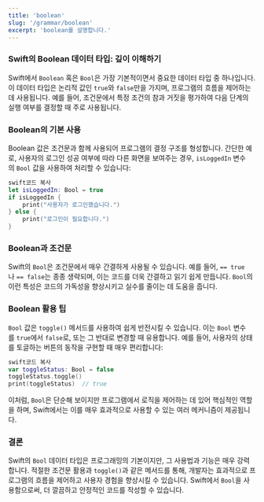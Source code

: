 ```yaml
---
title: 'boolean'
slug: '/grammar/boolean'
excerpt: 'boolean를 설명합니다.'
---
```


### Swift의 Boolean 데이터 타입: 깊이 이해하기

Swift에서 `Boolean` 혹은 `Bool`은 가장 기본적이면서 중요한 데이터 타입 중 하나입니다. 이 데이터 타입은 논리적 값인 `true`와 `false`만을 가지며, 프로그램의 흐름을 제어하는 데 사용됩니다. 예를 들어, 조건문에서 특정 조건의 참과 거짓을 평가하여 다음 단계의 실행 여부를 결정할 때 주로 사용됩니다.

### Boolean의 기본 사용

Boolean 값은 조건문과 함께 사용되어 프로그램의 결정 구조를 형성합니다. 간단한 예로, 사용자의 로그인 성공 여부에 따라 다른 화면을 보여주는 경우, `isLoggedIn` 변수의 `Bool` 값을 사용하여 처리할 수 있습니다:

```swift
swift코드 복사
let isLoggedIn: Bool = true
if isLoggedIn {
    print("사용자가 로그인했습니다.")
} else {
    print("로그인이 필요합니다.")
}

```

### Boolean과 조건문

Swift의 `Bool`은 조건문에서 매우 간결하게 사용될 수 있습니다. 예를 들어, `== true`나 `== false`는 종종 생략되며, 이는 코드를 더욱 간결하고 읽기 쉽게 만듭니다. `Bool`의 이런 특성은 코드의 가독성을 향상시키고 실수를 줄이는 데 도움을 줍니다.

### Boolean 활용 팁

`Bool` 값은 `toggle()` 메서드를 사용하여 쉽게 반전시킬 수 있습니다. 이는 `Bool` 변수를 `true`에서 `false`로, 또는 그 반대로 변경할 때 유용합니다. 예를 들어, 사용자의 상태를 토글하는 버튼의 동작을 구현할 때 매우 편리합니다:

```swift
swift코드 복사
var toggleStatus: Bool = false
toggleStatus.toggle()
print(toggleStatus)  // true

```

이처럼, `Bool`은 단순해 보이지만 프로그램에서 로직을 제어하는 데 있어 핵심적인 역할을 하며, Swift에서는 이를 매우 효과적으로 사용할 수 있는 여러 메커니즘이 제공됩니다.

### 결론

Swift의 `Bool` 데이터 타입은 프로그래밍의 기본이지만, 그 사용법과 기능은 매우 강력합니다. 적절한 조건문 활용과 `toggle()`과 같은 메서드를 통해, 개발자는 효과적으로 프로그램의 흐름을 제어하고 사용자 경험을 향상시킬 수 있습니다. Swift에서 `Bool`을 사용함으로써, 더 깔끔하고 안정적인 코드를 작성할 수 있습니다.